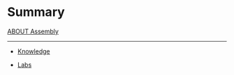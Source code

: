 # Summary
[ABOUT Assembly](./index.md)

---

- [Knowledge](./docs/index.md)


- [Labs](./labs/index.md)

